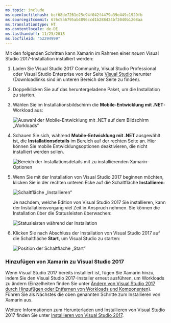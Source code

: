```yaml
---
ms.topic: include
ms.openlocfilehash: bcf68de7261e25c94f042f4479a39e449c1929fb
ms.sourcegitcommit: 676c5a6795ab4896ccd1b288424bf2040b1208aa
ms.translationtype: HT
ms.contentlocale: de-DE
ms.lasthandoff: 11/25/2018
ms.locfileid: "52294999"
---
```

Mit den folgenden Schritten kann Xamarin im Rahmen einer _neuen_ Visual Studio 2017-Installation installiert werden:

1. Laden Sie Visual Studio 2017 Community, Visual Studio Professional oder Visual Studio Enterprise von der Seite [Visual Studio](https://visualstudio.microsoft.com/vs/) herunter (Downloadlinks sind im unteren Bereich der Seite zu finden).

2. Doppelklicken Sie auf das heruntergeladene Paket, um die Installation zu starten.

3. Wählen Sie im Installationsbildschirm die **Mobile-Entwicklung mit .NET**-Workload aus:

    ![Auswahl der Mobile-Entwicklung mit .NET auf dem Bildschirm „Workloads“](~/cross-platform/get-started/installation/windows-images/01-mobile-dev-workload.png)

4. Schauen Sie sich, während **Mobile-Entwicklung mit .NET** ausgewählt ist, die **Installationsdetails** im Bereich auf der rechten Seite an. Hier können Sie mobile Entwicklungsoptionen deaktivieren, die nicht installiert werden sollen.

    ![Bereich der Installationsdetails mit zu installierenden Xamarin-Optionen](~/cross-platform/get-started/installation/windows-images/02-summary.png)

5. Wenn Sie mit der Installation von Visual Studio 2017 beginnen möchten, klicken Sie in der rechten unteren Ecke auf die Schaltfläche **Installieren**:

    ![Schaltfläche „Installieren“](~/cross-platform/get-started/installation/windows-images/03-click-install.png)

   Je nachdem, welche Edition von Visual Studio 2017 Sie installieren, kann der Installationsvorgang viel Zeit in Anspruch nehmen. Sie können die Installation über die Statusleisten überwachen:

    ![Statusleisten während der Installation](~/cross-platform/get-started/installation/windows-images/04-progress-bars.png)

6. Klicken Sie nach Abschluss der Installation von Visual Studio 2017 auf die Schaltfläche **Start**, um Visual Studio zu starten:

    ![Position der Schaltfläche „Start“](~/cross-platform/get-started/installation/windows-images/05-launch.png)

<a name="vs2017" />

### <a name="adding-xamarin-to-visual-studio-2017"></a>Hinzufügen von Xamarin zu Visual Studio 2017

Wenn Visual Studio 2017 bereits installiert ist, fügen Sie Xamarin hinzu, indem Sie den Visual Studio 2017-Installer erneut ausführen, um Workloads zu ändern (Einzelheiten finden Sie unter [Ändern von Visual Studio 2017 durch Hinzufügen oder Entfernen von Workloads und Komponenten](https://docs.microsoft.com/visualstudio/install/modify-visual-studio)). Führen Sie als Nächstes die oben genannten Schritte zum Installieren von Xamarin aus.

Weitere Informationen zum Herunterladen und Installieren von Visual Studio 2017 finden Sie unter [Installieren von Visual Studio 2017](https://docs.microsoft.com/visualstudio/install/install-visual-studio).